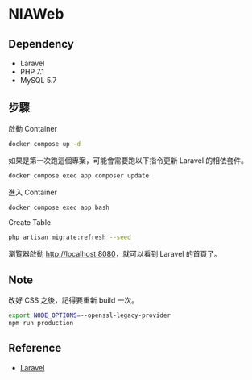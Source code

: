 # NIAWeb

## Dependency

- Laravel
- PHP 7.1
- MySQL 5.7

## 步驟

啟動 Container

```bash
docker compose up -d
```

如果是第一次跑這個專案，可能會需要跑以下指令更新 Laravel 的相依套件。

```bash
docker compose exec app composer update
```

進入 Container

```bash
docker compose exec app bash
```

Create Table

```bash
php artisan migrate:refresh --seed
```

瀏覽器啟動 [http://localhost:8080](http://localhost:8080)，就可以看到 Laravel 的首頁了。

## Note

改好 CSS 之後，記得要重新 build 一次。

```bash
export NODE_OPTIONS=--openssl-legacy-provider
npm run production
```

## Reference

- [Laravel](https://laravel.com/)
